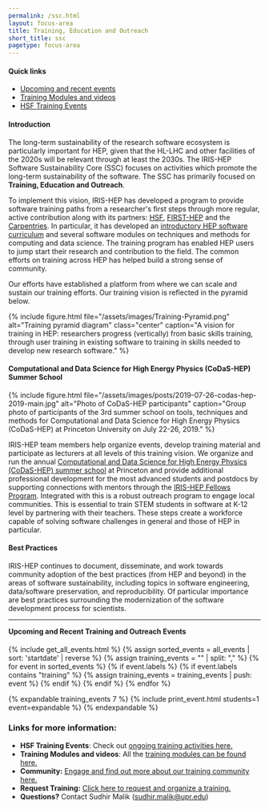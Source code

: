```yaml
---
permalink: /ssc.html
layout: focus-area
title: Training, Education and Outreach
short_title: ssc
pagetype: focus-area
---
```


#### Quick links
- <a href="#tr_events">Upcoming and recent events</a>
- [Training Modules and videos][introductory HEP software curriculum]
- [HSF Training Events][HSF events]

#### Introduction

The long-term sustainability of the research software ecosystem is particularly
important for HEP, given that the HL-LHC and other facilities of the 2020s will
be relevant through at least the 2030s. The IRIS-HEP Software Sustainability
Core (SSC) focuses on activities which promote the long-term sustainability of
the software. The SSC has primarily focused on **Training, Education and
Outreach**.

To implement this vision, IRIS-HEP has developed a program to
provide software training paths from a researcher's first steps through more
regular, active contribution along with its partners: [HSF][], [FIRST-HEP][] and the
[Carpentries][]. In particular, it has developed an [introductory HEP software
curriculum][] and several software modules on techniques and methods for computing
and data science.  The training program has enabled HEP users to jump start
their research and contribution to the field. The common efforts on training
across HEP has helped build a strong sense of community.

Our efforts have established a platform from where we can scale and sustain our
training efforts. Our training vision is reflected in the pyramid below.

{% include figure.html
  file="/assets/images/Training-Pyramid.png"
  alt="Training pyramid diagram"
  class="center"
  caption="A vision for training in HEP: researchers progress (vertically) from
           basic skills training, through user training in existing software to training
           in skills needed to develop new research software."
%}


#### Computational and Data Science for High Energy Physics (CoDaS-HEP) Summer School

{% include figure.html
  file="/assets/images/posts/2019-07-26-codas-hep-2019-main.jpg"
  alt="Photo of CoDaS-HEP participants"
  caption="Group photo of participants of the 3rd summer school on tools, techniques and
          methods for Computational and Data Science for High Energy Physics (CoDaS-HEP)
          at Princeton University on July 22-26, 2019."
%}

IRIS-HEP team members help organize events, develop training material and
participate as lecturers at all levels of this training vision. We organize and
run the annual [Computational and Data Science for High Energy Physics
(CoDaS-HEP) summer school][CoDaS-HEP] at Princeton and provide additional professional
development for the most advanced students and postdocs by supporting
connections with mentors through the [IRIS-HEP Fellows Program][]. Integrated with
this is a robust outreach program to engage local communities. This is
essential to train STEM students in software at K-12 level by partnering with
their teachers. These steps create a workforce capable of solving software
challenges in general and those of HEP in particular.


#### Best Practices

IRIS-HEP continues to document, disseminate, and work towards community
adoption of the best practices (from HEP and beyond) in the areas of software
sustainability, including topics in software engineering, data/software
preservation, and reproducibility. Of particular importance are best practices
surrounding the modernization of the software development process for
scientists.

---

<h4 id="tr_events" style="padding-top:90px; margin-top: -90px;">Upcoming and Recent Training and Outreach Events</h4> 
{% include get_all_events.html %}
{% assign sorted_events = all_events | sort: 'startdate' | reverse %}
{% assign training_events = "" | split: "," %}
{% for event in sorted_events %}
{% if event.labels %}
{% if event.labels contains "training" %}
{% assign training_events = training_events | push: event %}
{% endif %}
{% endif %}
{% endfor %}

{% expandable training_events 7 %}
{% include print_event.html students=1 event=expandable %}
{% endexpandable %}

### Links for more information:
- **HSF Training Events**: Check out [ongoing training activities here.][HSF events]<br/>
- **Training Modules and videos**: All the [training modules can be found here.][introductory HEP software curriculum]<br/>
- **Community:** [Engage and find out more about our training community here.][HSF community]<br/>
- **Request Training:** [Click here to request and organize a training.](https://hepsoftwarefoundation.org/training/howto-event.html)<br/>
- **Questions?** Contact Sudhir Malik (sudhir.malik@upr.edu)<br/>


[HSF]: https://hepsoftwarefoundation.org
[HSF community]: https://hepsoftwarefoundation.org/training/community.html
[HSF events]: https://hepsoftwarefoundation.org/Schools/events.html
[FIRST-HEP]: https://first-hep.org
[Carpentries]: https://software-carpentry.org
[introductory HEP software curriculum]: https://hepsoftwarefoundation.org/training/curriculum.html
[CoDaS-HEP]: https://codas-hep.org/
[IRIS-HEP Fellows Program]: https://iris-hep.org/fellows.html
